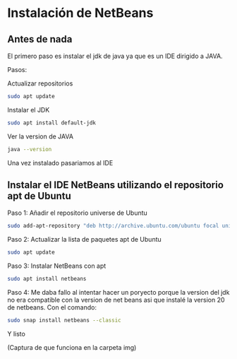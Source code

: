 # Instalación de NetBeans

## Antes de nada

El primero paso es instalar el jdk de java ya que es un IDE dirigido a JAVA.

Pasos:

Actualizar repositorios
```bash
sudo apt update
```
Instalar el JDK
```bash
sudo apt install default-jdk
```
Ver la version de JAVA
```bash
java --version
```
Una vez instalado pasariamos al IDE

## Instalar el IDE NetBeans utilizando el repositorio apt de Ubuntu

Paso 1: Añadir el repositorio universe de Ubuntu
```bash
sudo add-apt-repository "deb http://archive.ubuntu.com/ubuntu focal universe"
```


Paso 2: Actualizar la lista de paquetes apt de Ubuntu
```bash
sudo apt update
```


Paso 3: Instalar NetBeans con apt
```bash
sudo apt install netbeans
```
Paso 4: Me daba fallo al intentar hacer un poryecto porque la version del jdk no era compatible con la version de net beans asi que instalé la version 20 de netbeans. Con el comando:

```bash
sudo snap install netbeans --classic
```

Y listo

(Captura de que funciona en la carpeta img)






